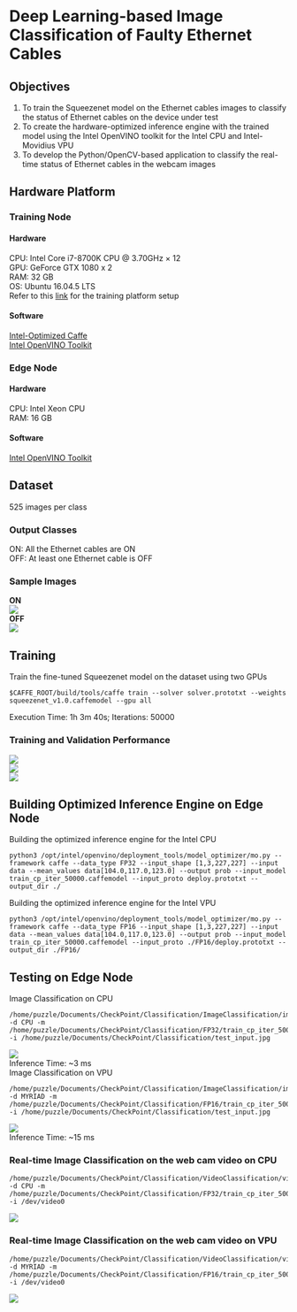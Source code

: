 # Deep Learning-based Image Classification of Faulty Ethernet Cables    
## Objectives   
1. To train the Squeezenet model on the Ethernet cables images to classify the status of Ethernet cables on the device under test   
2. To create the hardware-optimized inference engine with the trained model using the Intel OpenVINO toolkit for the Intel CPU and Intel-Movidius VPU      
3. To develop the Python/OpenCV-based application to classify the real-time status of Ethernet cables in the webcam images   

## Hardware Platform   
### Training Node   
#### Hardware   
CPU: Intel Core i7-8700K CPU @ 3.70GHz × 12   
GPU: GeForce GTX 1080 x 2   
RAM: 32 GB   
OS: Ubuntu 16.04.5 LTS   
Refer to this [link](https://github.com/ramesh-dev-code/misaligned-heat-sink#training-platform-setup) for the training platform setup   
#### Software   
[Intel-Optimized Caffe](https://github.com/ramesh-dev-code/led-status-inference#installation-of-intel-optimized-caffe)   
[Intel OpenVINO Toolkit](https://github.com/ramesh-dev-code/led-status-inference#installation-of-intel-openvino-toolkit)   

### Edge Node   
#### Hardware   
CPU: Intel Xeon CPU   
RAM: 16 GB   
#### Software      
[Intel OpenVINO Toolkit](https://github.com/ramesh-dev-code/led-status-inference#installation-of-intel-openvino-toolkit)    

## Dataset   
525 images per class   
### Output Classes
ON: All the Ethernet cables are ON   
OFF: At least one Ethernet cable is OFF      

### Sample Images   
**ON**   
![](https://i.imgur.com/m79zxtZ.png)   
**OFF**   
![](https://i.imgur.com/9fTobEk.png)   

## Training   
Train the fine-tuned Squeezenet model on the dataset using two GPUs   
```
$CAFFE_ROOT/build/tools/caffe train --solver solver.prototxt --weights squeezenet_v1.0.caffemodel --gpu all
```
Execution Time: 1h 3m 40s; Iterations: 50000   

### Training and Validation Performance   
![](https://i.imgur.com/vMEmD5t.png)   
![](https://i.imgur.com/TS2y24t.png)   
![](https://i.imgur.com/rK55G40.png)   

## Building Optimized Inference Engine on Edge Node   
Building the optimized inference engine for the Intel CPU   
```
python3 /opt/intel/openvino/deployment_tools/model_optimizer/mo.py --framework caffe --data_type FP32 --input_shape [1,3,227,227] --input data --mean_values data[104.0,117.0,123.0] --output prob --input_model train_cp_iter_50000.caffemodel --input_proto deploy.prototxt --output_dir ./
```
Building the optimized inference engine for the Intel VPU   
```
python3 /opt/intel/openvino/deployment_tools/model_optimizer/mo.py --framework caffe --data_type FP16 --input_shape [1,3,227,227] --input data --mean_values data[104.0,117.0,123.0] --output prob --input_model train_cp_iter_50000.caffemodel --input_proto ./FP16/deploy.prototxt --output_dir ./FP16/
```
## Testing on Edge Node      
Image Classification on CPU  
```
/home/puzzle/Documents/CheckPoint/Classification/ImageClassification/image_classification_sync -d CPU -m /home/puzzle/Documents/CheckPoint/Classification/FP32/train_cp_iter_50000.xml -i /home/puzzle/Documents/CheckPoint/Classification/test_input.jpg
```
![](https://i.imgur.com/qEUtZLf.png)   
Inference Time: ~3 ms   
Image Classification on VPU  
```
/home/puzzle/Documents/CheckPoint/Classification/ImageClassification/image_classification_sync -d MYRIAD -m /home/puzzle/Documents/CheckPoint/Classification/FP16/train_cp_iter_50000.xml -i /home/puzzle/Documents/CheckPoint/Classification/test_input.jpg
```
![](https://i.imgur.com/qtaihZl.png)   
Inference Time: ~15 ms   

### Real-time Image Classification on the web cam video on CPU   
```
/home/puzzle/Documents/CheckPoint/Classification/VideoClassification/video_classification_async -d CPU -m /home/puzzle/Documents/CheckPoint/Classification/FP32/train_cp_iter_50000.xml -i /dev/video0
```
![](https://i.imgur.com/1Wk7edZ.png)   

### Real-time Image Classification on the web cam video on VPU   
```
/home/puzzle/Documents/CheckPoint/Classification/VideoClassification/video_classification_async -d MYRIAD -m /home/puzzle/Documents/CheckPoint/Classification/FP16/train_cp_iter_50000.xml -i /dev/video0
```
![](https://i.imgur.com/Yc4aAur.png)   
